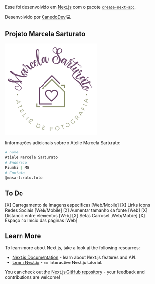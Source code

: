 Esse foi desenvolvido em [Next.js](https://nextjs.org/) com o pacote [`create-next-app`](https://github.com/vercel/next.js/tree/canary/packages/create-next-app).

Desenvolvido por [CanedoDev](https://portfoliocanedo.vercel.app) 💻

## Projeto Marcela Sarturato

<img src="src/assets/logo-circular.svg" width="300" />

Iinformações adicionais sobre o Atelie Marcela Sarturato:

```bash
# nome
Atiele Marcela Sarturato
# Endereco
Piumhi | MG
# Contato
@masarturato.foto
```

## To Do

[X] Carregamento de Imagens especificas [Web/Mobile]
[X] Links icons Redes Sociais [Web/Mobile]
[X] Aumentar tamanho da fonte [Web]
[X] Distancia entre elementos [Web]
[X] Setas Carrosel [Web/Mobile]
[X] Espaço no Início das páginas [Web]

## Learn More

To learn more about Next.js, take a look at the following resources:

- [Next.js Documentation](https://nextjs.org/docs) - learn about Next.js features and API.
- [Learn Next.js](https://nextjs.org/learn) - an interactive Next.js tutorial.

You can check out [the Next.js GitHub repository](https://github.com/vercel/next.js/) - your feedback and contributions are welcome!


